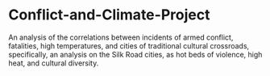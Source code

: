 # Conflict-and-Climate-Project

An analysis of the correlations between incidents of armed conflict, fatalities, high temperatures, and cities of traditional cultural crossroads, specifically, an analysis on the Silk Road cities, as hot beds of violence, high heat, and cultural diversity. 
